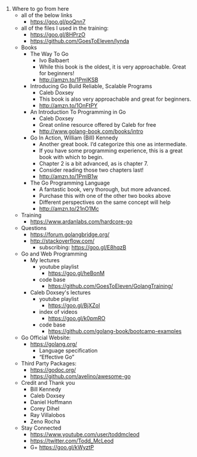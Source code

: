 1. Where to go from here
	* all of the below links
		* https://goo.gl/poQnn7
	* all of the files I used in the training:
		* https://goo.gl/8HPrzO
		* https://github.com/GoesToEleven/lynda
	* Books
		* The Way To Go
			* Ivo Balbaert
			* While this book is the oldest, it is very approachable. Great for beginners!
			* http://amzn.to/1PmlKSB
		* Introducing Go Build Reliable, Scalable Programs
			* Caleb Doxsey
			* This book is also very approachable and great for beginners.
			* http://amzn.to/1OnFtPY
		* An Introduction To Programming in Go
			* Caleb Doxsey
			* Great online resource offered by Caleb for free
			* http://www.golang-book.com/books/intro
		* Go In Action, William (Bill) Kennedy
			* Another great book. I’d categorize this one as intermediate.
			* If you have some programming experience, this is a great book with which to begin.
			* Chapter 2 is a bit advanced, as is chapter 7.
			* Consider reading those two chapters last!
			* http://amzn.to/1PmlB1w
		* The Go Programming Language
			* A fantastic book, very thorough, but more advanced.
			* Purchase this with one of the other two books above
			* Different perspectives on the same concept will help
			* http://amzn.to/21nO1Mc
	* Training
		* https://www.ardanlabs.com/hardcore-go
	* Questions
		* https://forum.golangbridge.org/
		* http://stackoverflow.com/
			* subscribing: https://goo.gl/E8hqzB
	* Go and Web Programming
		* My lectures
			* youtube playlist
				* https://goo.gl/heBonM
			* code base
				* https://github.com/GoesToEleven/GolangTraining/
		* Caleb Doxsey's lectures
			* youtube playlist
				* https://goo.gl/BjXZol
			* index of videos
				* https://goo.gl/k0pmRO
			* code base
				* https://github.com/golang-book/bootcamp-examples
	* Go Official Website:
		* https://golang.org/
      		* Language specification
      		* “Effective Go”
	* Third Party Packages:
		* https://godoc.org/
		* https://github.com/avelino/awesome-go
	* Credit and Thank you
		* Bill Kennedy
		* Caleb Doxsey
		* Daniel Hoffmann
		* Corey Dihel
		* Ray Villalobos
		* Zeno Rocha
	* Stay Connected
		* https://www.youtube.com/user/toddmcleod
		* https://twitter.com/Todd_McLeod
		* G+ https://goo.gl/kWyztP
